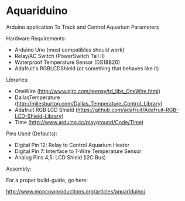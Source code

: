Aquariduino
===========

Arduino application To Track and Control Aquarium Parameters

Hardware Requirements:

- Arduino Uno (most compatibles should work)
- Relay/AC Switch (PowerSwitch Tail II)
- Waterproof Temperature Sensor (DS18B20)
- Adafruit's RGBLCDShield (or something that behaves like it)

Libraries:

- OneWire (http://www.pjrc.com/teensy/td_libs_OneWire.html)
- DallasTemperature (http://milesburton.com/Dallas_Temperature_Control_Library)
- Adafruit RGB LCD Shield (https://github.com/adafruit/Adafruit-RGB-LCD-Shield-Library)
- Time (http://www.arduino.cc/playground/Code/Time)

Pins Used (Defaults):

- Digital Pin 12: Relay to Control Aquarium Heater
- Digital Pin 7: Interface to 1-Wire Temperature Sensor
- Analog Pins 4,5: LCD Shield (I2C Bus)

Assembly:

For a proper build-guide, go here:

http://www.moocowproductions.org/articles/aquariduino/

